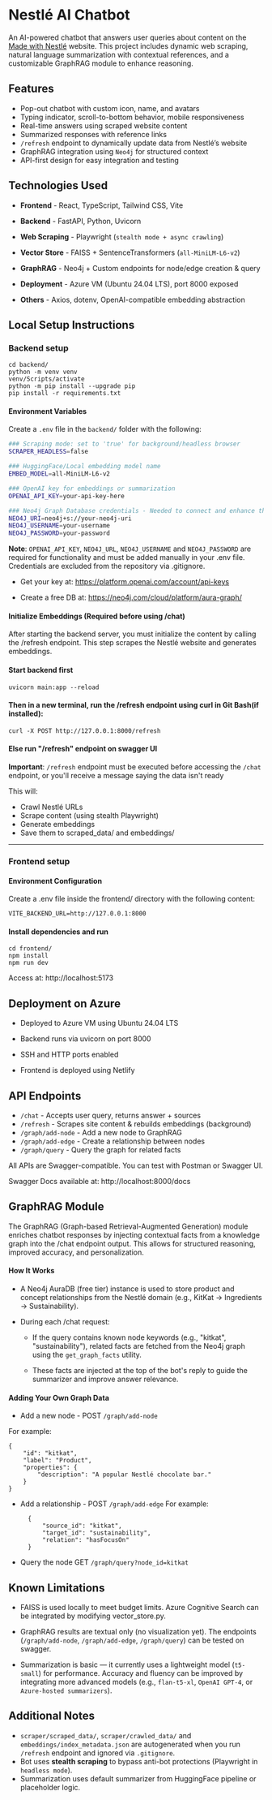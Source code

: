 # Nestlé AI Chatbot

An AI-powered chatbot that answers user queries about content on the [Made with Nestlé](https://www.madewithnestle.ca/) website. This project includes dynamic web scraping, natural language summarization with contextual references, and a customizable GraphRAG module to enhance reasoning.


## Features

- Pop-out chatbot with custom icon, name, and avatars
- Typing indicator, scroll-to-bottom behavior, mobile responsiveness
- Real-time answers using scraped website content
- Summarized responses with reference links
- `/refresh` endpoint to dynamically update data from Nestlé’s website
- GraphRAG integration using `Neo4j` for structured context
- API-first design for easy integration and testing


## Technologies Used

- **Frontend** - React, TypeScript, Tailwind CSS, Vite                       

- **Backend** - FastAPI, Python, Uvicorn 

- **Web Scraping** - Playwright (`stealth mode + async crawling`)

- **Vector Store** - FAISS + SentenceTransformers (`all-MiniLM-L6-v2`)


- **GraphRAG** - Neo4j + Custom endpoints for node/edge creation & query 

- **Deployment** - Azure VM (Ubuntu 24.04 LTS), port 8000 exposed 


- **Others** - Axios, dotenv, OpenAI-compatible embedding abstraction  


## Local Setup Instructions

### Backend setup

    cd backend/
    python -m venv venv
    venv/Scripts/activate   
    python -m pip install --upgrade pip
    pip install -r requirements.txt

#### Environment Variables
Create a `.env` file in the `backend/` folder with the following:
```bash
### Scraping mode: set to 'true' for background/headless browser
SCRAPER_HEADLESS=false

### HuggingFace/Local embedding model name
EMBED_MODEL=all-MiniLM-L6-v2

### OpenAI key for embeddings or summarization
OPENAI_API_KEY=your-api-key-here

### Neo4j Graph Database credentials - Needed to connect and enhance the GraphRAG functionality.
NEO4J_URI=neo4j+s://your-neo4j-uri
NEO4J_USERNAME=your-username
NEO4J_PASSWORD=your-password
```
**Note**: `OPENAI_API_KEY`, `NEO4J_URL`, `NEO4J_USERNAME` and `NEO4J_PASSWORD` are required for functionality and must be added manually in your .env file. Credentials are excluded from the repository via .gitignore.

- Get your key at: https://platform.openai.com/account/api-keys

- Create a free DB at: https://neo4j.com/cloud/platform/aura-graph/

#### Initialize Embeddings (Required before using /chat)
After starting the backend server, you must initialize the content by calling the /refresh endpoint. This step scrapes the Nestlé website and generates embeddings.

#### Start backend first
    uvicorn main:app --reload

#### Then in a new terminal, run the /refresh endpoint using curl in Git Bash(if installed):
    curl -X POST http://127.0.0.1:8000/refresh

#### Else run "/refresh" endpoint on swagger UI
**Important**: `/refresh` endpoint must be executed before accessing the `/chat` endpoint, or you'll receive a message saying the data isn't ready

This will:
- Crawl Nestlé URLs
- Scrape content (using stealth Playwright)
- Generate embeddings
- Save them to scraped_data/ and embeddings/
--- 
### Frontend setup

#### Environment Configuration

Create a .env file inside the frontend/ directory with the following content:

    VITE_BACKEND_URL=http://127.0.0.1:8000

#### Install dependencies and run
    cd frontend/
    npm install
    npm run dev

Access at: http://localhost:5173


## Deployment on Azure

- Deployed to Azure VM using Ubuntu 24.04 LTS

- Backend runs via uvicorn on port 8000

- SSH and HTTP ports enabled

- Frontend is deployed using Netlify

## API Endpoints
- `/chat` - Accepts user query, returns answer + sources
- `/refresh` - Scrapes site content & rebuilds embeddings (background)
- `/graph/add-node` - Add a new node to GraphRAG
- `/graph/add-edge` - Create a relationship between nodes
- `/graph/query` - Query the graph for related facts

All APIs are Swagger-compatible. You can test with Postman or Swagger UI.

Swagger Docs available at: http://localhost:8000/docs

## GraphRAG Module
The GraphRAG (Graph-based Retrieval-Augmented Generation) module enriches chatbot responses by injecting contextual facts from a knowledge graph into the /chat endpoint output. This allows for structured reasoning, improved accuracy, and personalization.

#### How It Works
- A Neo4j AuraDB (free tier) instance is used to store product and concept relationships from the Nestlé domain (e.g., KitKat → Ingredients → Sustainability).

- During each /chat request:
    
    - If the query contains known node keywords (e.g., "kitkat", "sustainability"), related facts are fetched from the Neo4j graph using the `get_graph_facts` utility.

    - These facts are injected at the top of the bot's reply to guide the summarizer and improve answer relevance.
#### Adding Your Own Graph Data
- Add a new node - POST `/graph/add-node`

For example: 

    {
        "id": "kitkat",
        "label": "Product",
        "properties": {
            "description": "A popular Nestlé chocolate bar."
        }
    }

- Add a relationship - POST `/graph/add-edge`
For example:

        {
            "source_id": "kitkat",
            "target_id": "sustainability",
            "relation": "hasFocusOn" 
        }

- Query the node GET `/graph/query?node_id=kitkat`


## Known Limitations
- FAISS is used locally to meet budget limits. Azure Cognitive Search can be integrated by modifying vector_store.py.

- GraphRAG results are textual only (no visualization yet). The endpoints (`/graph/add-node`, `/graph/add-edge`, `/graph/query`) can be tested on swagger.

- Summarization is basic — it currently uses a lightweight model (`t5-small`) for performance. Accuracy and fluency can be improved by integrating more advanced models (e.g., `flan-t5-xl`, `OpenAI GPT-4`, or `Azure-hosted summarizers`).



## Additional Notes
- `scraper/scraped_data/`, `scraper/crawled_data/` and `embeddings/index_metadata.json` are autogenerated when you run `/refresh` endpoint and ignored via `.gitignore`.
- Bot uses **stealth scraping** to bypass anti-bot protections (Playwright in `headless mode`).
- Summarization uses default summarizer from HuggingFace pipeline or placeholder logic.
